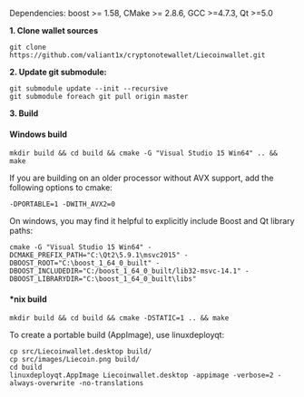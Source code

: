 Dependencies: boost >= 1.58, CMake >= 2.8.6, GCC >=4.7.3, Qt >=5.0

**1. Clone wallet sources**

```
git clone https://github.com/valiant1x/cryptonotewallet/Liecoinwallet.git
```

**2. Update git submodule:**

```
git submodule update --init --recursive
git submodule foreach git pull origin master
```

**3. Build**

#### Windows build
```
mkdir build && cd build && cmake -G "Visual Studio 15 Win64" .. && make
```

If you are building on an older processor without AVX support, add the following options to cmake:

```
-DPORTABLE=1 -DWITH_AVX2=0
```

On windows, you may find it helpful to explicitly include Boost and Qt library paths:

```
cmake -G "Visual Studio 15 Win64" -DCMAKE_PREFIX_PATH="C:\Qt2\5.9.1\msvc2015" -DBOOST_ROOT="C:\boost_1_64_0_built" -DBOOST_INCLUDEDIR="C:/boost_1_64_0_built/lib32-msvc-14.1" -DBOOST_LIBRARYDIR="C:\boost_1_64_0_built\libs"
 ```
#### *nix build
```
mkdir build && cd build && cmake -DSTATIC=1 .. && make
```

To create a portable build (AppImage), use linuxdeployqt:
```
cp src/Liecoinwallet.desktop build/
cp src/images/Liecoin.png build/
cd build
linuxdeployqt.AppImage Liecoinwallet.desktop -appimage -verbose=2 -always-overwrite -no-translations
```
